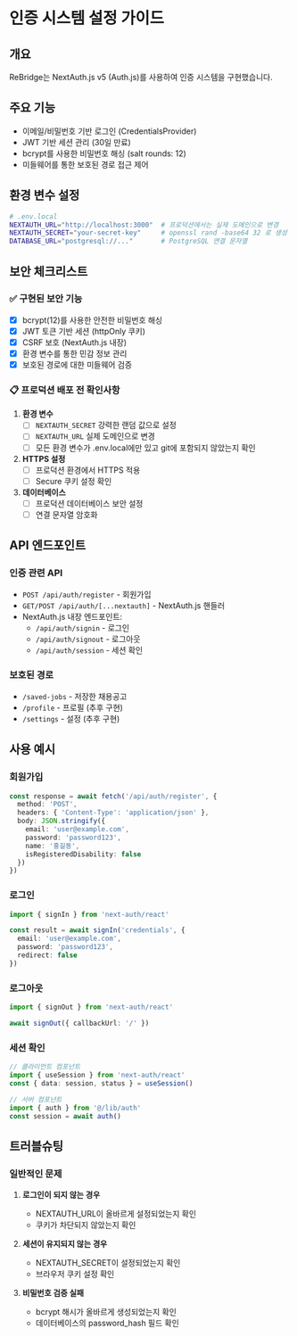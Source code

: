 # 인증 시스템 설정 가이드

## 개요
ReBridge는 NextAuth.js v5 (Auth.js)를 사용하여 인증 시스템을 구현했습니다.

## 주요 기능
- 이메일/비밀번호 기반 로그인 (CredentialsProvider)
- JWT 기반 세션 관리 (30일 만료)
- bcrypt를 사용한 비밀번호 해싱 (salt rounds: 12)
- 미들웨어를 통한 보호된 경로 접근 제어

## 환경 변수 설정

```bash
# .env.local
NEXTAUTH_URL="http://localhost:3000"  # 프로덕션에서는 실제 도메인으로 변경
NEXTAUTH_SECRET="your-secret-key"     # openssl rand -base64 32 로 생성
DATABASE_URL="postgresql://..."       # PostgreSQL 연결 문자열
```

## 보안 체크리스트

### ✅ 구현된 보안 기능
- [x] bcrypt(12)를 사용한 안전한 비밀번호 해싱
- [x] JWT 토큰 기반 세션 (httpOnly 쿠키)
- [x] CSRF 보호 (NextAuth.js 내장)
- [x] 환경 변수를 통한 민감 정보 관리
- [x] 보호된 경로에 대한 미들웨어 검증

### 📋 프로덕션 배포 전 확인사항
1. **환경 변수**
   - [ ] `NEXTAUTH_SECRET` 강력한 랜덤 값으로 설정
   - [ ] `NEXTAUTH_URL` 실제 도메인으로 변경
   - [ ] 모든 환경 변수가 .env.local에만 있고 git에 포함되지 않았는지 확인

2. **HTTPS 설정**
   - [ ] 프로덕션 환경에서 HTTPS 적용
   - [ ] Secure 쿠키 설정 확인

3. **데이터베이스**
   - [ ] 프로덕션 데이터베이스 보안 설정
   - [ ] 연결 문자열 암호화

## API 엔드포인트

### 인증 관련 API
- `POST /api/auth/register` - 회원가입
- `GET/POST /api/auth/[...nextauth]` - NextAuth.js 핸들러
- NextAuth.js 내장 엔드포인트:
  - `/api/auth/signin` - 로그인
  - `/api/auth/signout` - 로그아웃
  - `/api/auth/session` - 세션 확인

### 보호된 경로
- `/saved-jobs` - 저장한 채용공고
- `/profile` - 프로필 (추후 구현)
- `/settings` - 설정 (추후 구현)

## 사용 예시

### 회원가입
```typescript
const response = await fetch('/api/auth/register', {
  method: 'POST',
  headers: { 'Content-Type': 'application/json' },
  body: JSON.stringify({
    email: 'user@example.com',
    password: 'password123',
    name: '홍길동',
    isRegisteredDisability: false
  })
})
```

### 로그인
```typescript
import { signIn } from 'next-auth/react'

const result = await signIn('credentials', {
  email: 'user@example.com',
  password: 'password123',
  redirect: false
})
```

### 로그아웃
```typescript
import { signOut } from 'next-auth/react'

await signOut({ callbackUrl: '/' })
```

### 세션 확인
```typescript
// 클라이언트 컴포넌트
import { useSession } from 'next-auth/react'
const { data: session, status } = useSession()

// 서버 컴포넌트
import { auth } from '@/lib/auth'
const session = await auth()
```

## 트러블슈팅

### 일반적인 문제
1. **로그인이 되지 않는 경우**
   - NEXTAUTH_URL이 올바르게 설정되었는지 확인
   - 쿠키가 차단되지 않았는지 확인

2. **세션이 유지되지 않는 경우**
   - NEXTAUTH_SECRET이 설정되었는지 확인
   - 브라우저 쿠키 설정 확인

3. **비밀번호 검증 실패**
   - bcrypt 해시가 올바르게 생성되었는지 확인
   - 데이터베이스의 password_hash 필드 확인